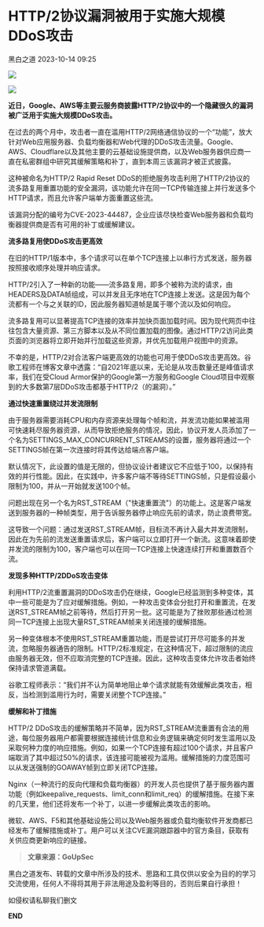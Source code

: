 #  HTTP/2协议漏洞被用于实施大规模DDoS攻击   
 黑白之道   2023-10-14 09:25  
  
![](https://mmbiz.qpic.cn/mmbiz_gif/3xxicXNlTXLicwgPqvK8QgwnCr09iaSllrsXJLMkThiaHibEntZKkJiaicEd4ibWQxyn3gtAWbyGqtHVb0qqsHFC9jW3oQ/640?wx_fmt=gif "")  
  
![](https://mmbiz.qpic.cn/sz_mmbiz_jpg/INYsicz2qhvYQ0t4NaTFUT0ia9Jia16rrMEibbywns8S2VsGTIIOeYuRNtictjetpsPrKf3I4rdR3j9IPib7aiaggSgmw/640?wx_fmt=jpeg&wxfrom=5&wx_lazy=1&wx_co=1 "")  
  
  
  
**近日，Google、AWS等主要云服务商披露HTTP/2协议中的一个隐藏很久的漏洞被广泛用于实施大规模DDoS攻击。**  
  
  
  
  
  
在过去的两个月中，攻击者一直在滥用HTTP/2网络通信协议的一个“功能”，放大针对Web应用服务器、负载均衡器和Web代理的DDoS攻击流量。Google、AWS、Cloudflare以及其他主要的云基础设施提供商，以及Web服务器供应商一直在私密群组中研究其缓解策略和补丁，直到本周三该漏洞才被正式披露。  
  
  
这种被命名为HTTP/2 Rapid Reset DDoS的拒绝服务攻击利用了HTTP/2协议的流多路复用重置功能的安全漏洞，该功能允许在同一TCP传输连接上并行发送多个HTTP请求，而且允许客户端单方面重置这些流。  
  
  
该漏洞分配的编号为CVE-2023-44487，企业应该尽快检查Web服务器和负载均衡器提供商是否有可用的补丁或缓解建议。  
  
  
**流多路复用使DDoS攻击更高效**  
  
  
  
  
在旧的HTTP/1版本中，多个请求可以在单个TCP连接上以串行方式发送，服务器按照接收顺序处理并响应请求。  
  
  
HTTP/2引入了一种新的功能——流多路复用，即多个被称为流的请求，由HEADERS及DATA帧组成，可以并发且无序地在TCP连接上发送。这是因为每个流都有一个与之关联的ID，因此服务器知道帧是属于哪个流以及如何响应。  
  
  
流多路复用可以显著提高TCP连接的效率并加快页面加载时间。因为现代网页中往往包含大量资源、第三方脚本以及从不同位置加载的图像。通过HTTP/2访问此类页面的浏览器将立即开始并行加载这些资源，并优先加载用户视图中的资源。  
  
  
不幸的是，HTTP/2对合法客户端更高效的功能也可用于使DDoS攻击更高效。谷歌工程师在博客文章中透露：“自2021年底以来，无论是从攻击数量还是峰值请求率，我们在受Cloud Armor保护的Google第一方服务和Google Cloud项目中观察到的大多数第7层DDoS攻击都基于HTTP/2（的漏洞）。”  
  
  
**通过快速重置绕过并发流限制**  
  
  
  
  
由于服务器需要消耗CPU和内存资源来处理每个帧和流，并发流功能如果被滥用可快速耗尽服务器资源，从而导致拒绝服务的情况，因此，协议开发人员添加了一个名为SETTINGS_MAX_CONCURRENT_STREAMS的设置，服务器将通过一个SETTINGS帧在第一次连接时将其传达给端点客户端。  
  
  
默认情况下，此设置的值是无限的，但协议设计者建议它不应低于100，以保持有效的并行性能。因此，在实践中，许多客户端不等待SETTINGS帧，只是假设最小限制为100，并从一开始就发送100个帧。  
  
  
问题出现在另一个名为RST_STREAM（"快速重置流"）的功能上。这是客户端发送到服务器的一种帧类型，用于告诉服务器停止响应先前的请求，防止浪费带宽。  
  
  
这导致一个问题：通过发送RST_STREAM帧，目标流不再计入最大并发流限制，因此在为先前的流发送重置请求后，客户端可以立即打开一个新流。这意味着即使并发流的限制为100，客户端也可以在同一TCP连接上快速连续打开和重置数百个流。  
  
  
**发现多种HTTP/2DDoS攻击变体**  
  
  
  
  
利用HTTP/2流重置漏洞的DDoS攻击仍在继续，Google已经监测到多种变体，其中一些可能是为了应对缓解措施。例如，一种攻击变体会分批打开和重置流，在发送RST_STREAM帧之前等待，然后打开另一批。这可能是为了挫败那些通过检测同一TCP连接上出现大量RST_STREAM帧来关闭连接的缓解措施。  
  
  
另一种变体根本不使用RST_STREAM重置功能，而是尝试打开尽可能多的并发流，忽略服务器通告的限制。HTTP/2标准规定，在这种情况下，超过限制的流应由服务器无效，但不应取消完整的TCP连接。因此，这种攻击变体允许攻击者始终保持请求管道满载。  
  
  
谷歌工程师表示：“我们并不认为简单地阻止单个请求就能有效缓解此类攻击，相反，当检测到滥用行为时，需要关闭整个TCP连接。”  
  
  
**缓解和补丁措施**  
  
  
  
  
HTTP/2 DDoS攻击的缓解策略并不简单，因为RST_STREAM流重置有合法的用途，每位服务器用户都需要根据连接统计信息和业务逻辑来确定何时发生滥用以及采取何种力度的响应措施。例如，如果一个TCP连接有超过100个请求，并且客户端取消了其中超过50%的请求，该连接可能被视为滥用。缓解措施的力度范围可以从发送强制的GOAWAY帧到立即关闭TCP连接。  
  
  
Nginx（一种流行的反向代理和负载均衡器）的开发人员也提供了基于服务器内置功能（例如keepalive_requests、limit_conn和limit_req）的缓解措施。在接下来的几天里，他们还将发布一个补丁，以进一步缓解此类攻击的影响。  
  
  
微软、AWS、F5和其他基础设施公司以及Web服务器或负载均衡软件开发商都已经发布了缓解措施或补丁。用户可以关注CVE漏洞跟踪器中的官方条目，获取有关供应商更新响应的链接。  
  
  
> **文章来源：GoUpSec**  
  
  
  
黑白之道发布、转载的文章中所涉及的技术、思路和工具仅供以安全为目的的学习交流使用，任何人不得将其用于非法用途及盈利等目的，否则后果自行承担！  
  
如侵权请私聊我们删文  
  
  
**END**  
  
